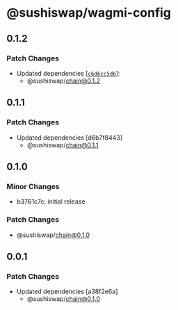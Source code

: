 # @sushiswap/wagmi-config

## 0.1.2

### Patch Changes

- Updated dependencies [[`c6d6cc5db`](https://github.com/sushiswap/sushiswap/commit/c6d6cc5db4cc614f3931ee3a325547967c86c51a)]:
  - @sushiswap/chain@0.1.2

## 0.1.1

### Patch Changes

- Updated dependencies [d6b7f8443]
  - @sushiswap/chain@0.1.1

## 0.1.0

### Minor Changes

- b3761c7c: initial release

### Patch Changes

- @sushiswap/chain@0.1.0

## 0.0.1

### Patch Changes

- Updated dependencies [a38f2e6a]
  - @sushiswap/chain@0.1.0

